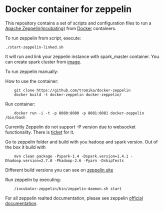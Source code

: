 Docker container for zeppelin
=================================

This repository contains a set of scripts and configuration files to run a [Apache Zeppelin(incubating)](https://zeppelin.incubator.apache.org/) from [Docker](https://www.docker.io/) containers.

To run zeppelin from script, execute:
```
./start-zeppelin-linked.sh
```

It will run and link your zeppelin instance with spark_master container. You can create spark cluster from [image](https://registry.hub.docker.com/u/epahomov/docker-spark/).

To run zeppelin manually:

How to use the container:
```
	git clone https://github.com/tromika/docker-zeppelin
	docker build -t docker-zeppelin docker-zeppelin/
```

Run container:
```
	docker run -i -t -p 8080:8080 -p 8081:8081 docker-zeppelin /bin/bash
```

Currently Zeppelin do not support -P version due to websocket functionality. There is [ticket](https://issues.apache.org/jira/browse/ZEPPELIN-10) for it.

Go to zeppelin folder and build with you hadoop and spark version.
Out of the box it build with
```
	mvn clean package -Pspark-1.4 -Dspark.version=1.4.1 -Dhadoop.version=2.7.0 -Phadoop-2.6 -Pyarn -DskipTests
```

Different build versions you can see on [zeppelin site](https://zeppelin.incubator.apache.org/docs/install/install.html)

Run zeppelin by executing:
```
	/incubator-zeppelin/bin/zeppelin-daemon.sh start
```
For all zeppelin realted documentation, please see zeppelin [official documentation](https://zeppelin.incubator.apache.org/docs/index.html).
